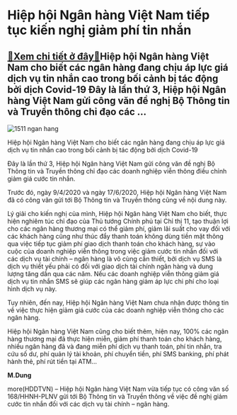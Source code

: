 Hiệp hội Ngân hàng Việt Nam tiếp tục kiến nghị giảm phí tin nhắn
================================================================

[:gift:Xem chi tiết ở đây:gift:](https://hddtvn.com/hiep-hoi-ngan-hang-viet-nam-tiep-tuc-kien-nghi-giam-phi-tin-nhan/)Hiệp hội Ngân hàng Việt Nam cho biết các ngân hàng đang chịu áp lực giá dịch vụ tin nhắn cao trong bối cảnh bị tác động bởi dịch Covid-19 Đây là lần thứ 3, Hiệp hội Ngân hàng Việt Nam gửi công văn đề nghị Bộ Thông tin và Truyền thông chỉ đạo các …
-------------------------------------------------------------------------------------------------------------------------------------------------------------------------------------------------------------------------------------------------------





![1511 ngan hang](https://haiquanonline.com.vn/stores/news_dataimages/lanntt/072020/20/16/in_article/1511_ngan_hang.jpg?rt=20200720180000 "undefined")


Hiệp hội Ngân hàng Việt Nam cho biết các ngân hàng đang chịu áp lực giá dịch vụ tin nhắn cao trong bối cảnh bị tác động bởi dịch Covid-19



Đây là lần thứ 3, Hiệp hội Ngân hàng Việt Nam gửi công văn đề nghị Bộ Thông tin và Truyền thông chỉ đạo các doanh nghiệp viễn thông điều chỉnh giảm giá cước tin nhắn.


Trước đó, ngày 9/4/2020 và ngày 17/6/2020, Hiệp hội Ngân hàng Việt Nam đã có công văn gửi tới Bộ Thông tin và Truyền thông cũng về nội dung này.


Lý giải cho kiến nghị của mình, Hiệp hội Ngân hàng Việt Nam cho biết, thực hiện nghiêm túc chỉ đạo của Thủ tướng Chính phủ tại Chỉ thị 11, tạo thuận lợi cho các ngân hàng thương mại có thể giảm phí, giảm lãi suất cho vay đối với các khách hàng cũng như thúc đẩy thanh toán không dùng tiền mặt thông qua việc tiếp tục giảm phí giao dịch thanh toán cho khách hàng, sự vào cuộc của doanh nghiệp viễn thông trong việc giảm cước tin nhắn đối với các dịch vụ tài chính – ngân hàng là vô cùng cần thiết, bởi dịch vụ SMS là dịch vụ thiết yếu phải có đối với giao dịch tài chính ngân hàng và dung lượng tăng dần qua các năm. Nếu các doanh nghiệp viễn thông giảm giá dịch vụ tin nhắn SMS sẽ giúp các ngân hàng giảm áp lực chi phí cho loại hình dịch vụ này.


Tuy nhiên, đến nay, Hiệp hội Ngân hàng Việt Nam chưa nhận được thông tin về việc thực hiện giảm giá cước của các doanh nghiệp viễn thông cho các ngân hàng.


Hiệp hội Ngân hàng Việt Nam cũng cho biết thêm, hiện nay, 100% các ngân hàng thương mại đã thực hiện miễn, giảm phí thanh toán cho khách hàng, nhiều ngân hàng đã và đang miễn phí dịch vụ thanh toán, phí tin nhắn, tra cứu số dư, phí quản lý tài khoản, phí chuyển tiền, phí SMS banking, phí phát hành thẻ, phí rút tiền tại ATM…




**M.Dung**



more(HDDTVN) – Hiệp hội Ngân hàng Việt Nam vừa tiếp tục có công văn số 168/HHNH-PLNV gửi tới Bộ Thông tin và Truyền thông về việc đề nghị giảm cước tin nhắn đối với các dịch vụ tài chính – ngân hàng.

